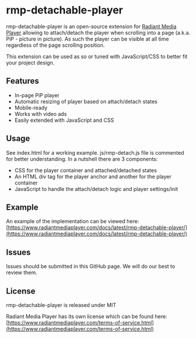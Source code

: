 # rmp-detachable-player

rmp-detachable-player is an open-source extension for [Radiant Media Player](https://www.radiantmediaplayer.com) 
allowing to attach/detach the player when scrolling into a page (a.k.a. PiP - picture in picture). As such the player can be visible at all time regardless 
of the page scrolling position.

This extension can be used as so or tuned with JavaScript/CSS to better fit your project design.

## Features
- In-page PiP player
- Automatic resizing of player based on attach/detach states 
- Mobile-ready
- Works with video ads
- Easily extended with JavaScript and CSS

## Usage
See index.html for a working example. js/rmp-detach.js file is commented for better understanding. 
In a nutshell there are 3 components:
- CSS for the player container and attached/detached states
- An HTML div tag for the player anchor and another for the player container
- JavaScript to handle the attach/detach logic and player settings/init

## Example
An example of the implementation can be viewed here: [https://www.radiantmediaplayer.com/docs/latest/rmp-detachable-player/](https://www.radiantmediaplayer.com/docs/latest/rmp-detachable-player/)

## Issues
Issues should be submitted in this GitHub page. We will do our best to review them.

## License
rmp-detachable-player is released under MIT

Radiant Media Player has its own license which can be found here: [https://www.radiantmediaplayer.com/terms-of-service.html](https://www.radiantmediaplayer.com/terms-of-service.html)
